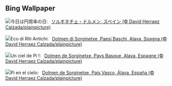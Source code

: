 ## Bing Wallpaper
![](https://www.bing.com/th?id=OHR.BasqueDolmen_JA-JP6281411037_UHD.jpg&w=1000)今日は円周率の日:&nbsp;&ensp;[ソルギネチェ・ドルメン, スペイン (© David Herraez Calzada/plainpicture)](https://www.bing.com/th?id=OHR.BasqueDolmen_JA-JP6281411037_UHD.jpg)
<br><br/>
![](https://www.bing.com/th?id=OHR.BasqueDolmen_IT-IT0162501946_UHD.jpg&w=1000)Eco di Riti Antichi:&nbsp;&ensp;[Dolmen di Sorginetxe, Paesi Baschi, Alava, Spagna (© David Herraez Calzada/plainpicture)](https://www.bing.com/th?id=OHR.BasqueDolmen_IT-IT0162501946_UHD.jpg)
<br><br/>
![](https://www.bing.com/th?id=OHR.BasqueDolmen_FR-FR8212950561_UHD.jpg&w=1000)Un ciel de Pi !:&nbsp;&ensp;[Dolmen de Sorginetxe, Pays Basque, Alava, Espagne (© David Herraez Calzada/plainpicture)](https://www.bing.com/th?id=OHR.BasqueDolmen_FR-FR8212950561_UHD.jpg)
<br><br/>
![](https://www.bing.com/th?id=OHR.BasqueDolmen_ES-ES7735714145_UHD.jpg&w=1000)Pi en el cielo:&nbsp;&ensp;[Dolmen de Sorginetxe, País Vasco, Álava, España (© David Herraez Calzada/plainpicture)](https://www.bing.com/th?id=OHR.BasqueDolmen_ES-ES7735714145_UHD.jpg)
<br><br/>

